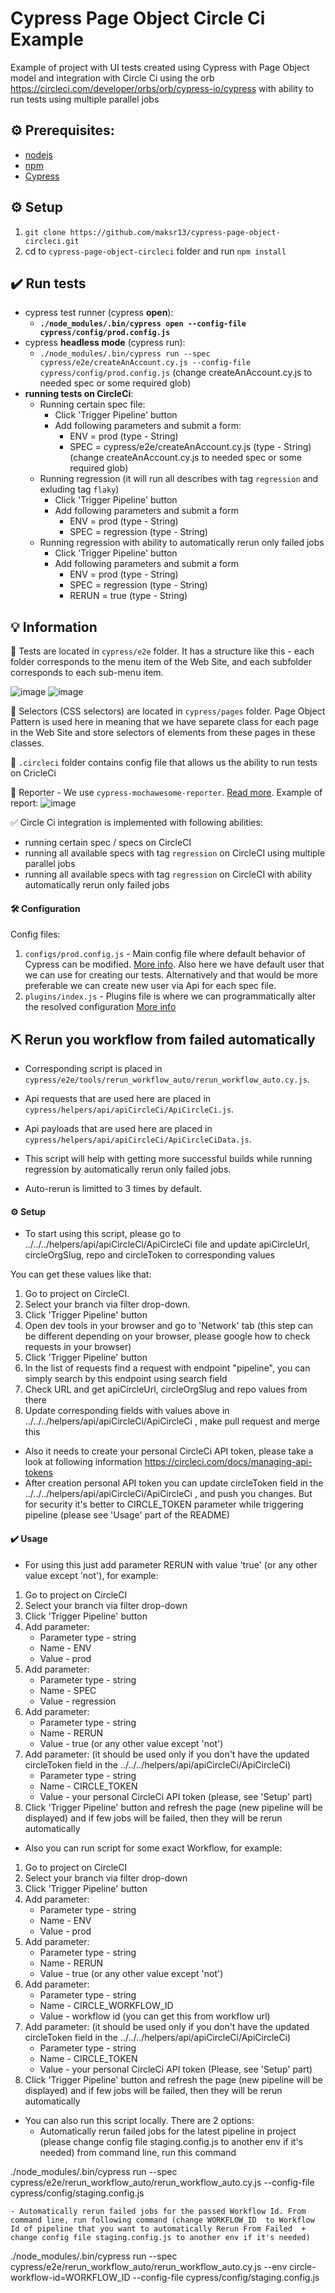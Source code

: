 # Cypress Page Object Circle Ci Example
Example of project with UI tests created using Cypress with Page Object model and integration with Circle Ci using the orb https://circleci.com/developer/orbs/orb/cypress-io/cypress with ability to run tests using multiple parallel jobs

## :gear: Prerequisites:

- [nodejs](https://nodejs.org/en/)
- [npm](https://docs.npmjs.com/about-npm)
- [Cypress](https://www.cypress.io/)

## :gear: Setup

1. `git clone https://github.com/maksr13/cypress-page-object-circleci.git`
2. cd to `cypress-page-object-circleci` folder and run `npm install`


## :heavy_check_mark: Run tests

- cypress test runner (cypress __open__):
    - **`./node_modules/.bin/cypress open --config-file cypress/config/prod.config.js`**
- cypress __headless mode__ (cypress run):
    - `./node_modules/.bin/cypress run --spec cypress/e2e/createAnAccount.cy.js --config-file cypress/config/prod.config.js` (change createAnAccount.cy.js  to needed spec or some required glob)
- **running tests on CircleCi**:
    - Running certain spec file:
        - Click 'Trigger Pipeline' button
        - Add following parameters and submit a form:
            - ENV = prod (type - String)
            - SPEC = cypress/e2e/createAnAccount.cy.js (type - String) (change createAnAccount.cy.js  to needed spec or some required glob)
    - Running regression (it will run all describes with tag `regression` and exluding tag `flaky`)
        - Click 'Trigger Pipeline' button
        - Add following parameters and submit a form
            - ENV = prod (type - String)
            - SPEC = regression (type - String)
     - Running regression with ability to automatically rerun only failed jobs
        - Click 'Trigger Pipeline' button
        - Add following parameters and submit a form
            - ENV = prod (type - String)
            - SPEC = regression (type - String)
            - RERUN = true (type - String)

## :bulb: Information
:file_folder: Tests are located in `cypress/e2e` folder.
It has a structure like this - each folder corresponds to the menu item of the Web Site, and each subfolder corresponds to each sub-menu item.

![image](https://github.com/maksr13/cypress-page-object-circleci/assets/22858879/ef417a58-d549-4ad6-86d3-56e7eeee6cea)
![image](https://github.com/maksr13/cypress-page-object-circleci/assets/22858879/9d1b66ca-cd2e-4e16-acd7-e21437544684)

:file_folder: Selectors (CSS selectors) are located in `cypress/pages` folder.
Page Object Pattern is used here in meaning that we have separete class for each page in the Web Site and store selectors of elements from these pages in these classes.

:file_folder: `.circleci` folder contains config file that allows us the ability to run tests on CricleCi

📝 Reporter
    - We use `cypress-mochawesome-reporter`. [Read more](https://www.npmjs.com/package/cypress-mochawesome-reporter). Example of report:
![image](https://github.com/maksr13/cypress-page-object-circleci/assets/22858879/5b881025-097e-4d81-be6e-3d8a4b6c681e)

✅ Circle Ci integration is implemented with following abilities:
- running certain spec / specs on CircleCI
- running all available specs with tag `regression` on CircleCI using multiple parallel jobs
- running all available specs with tag `regression` on CircleCI with ability automatically rerun only failed jobs

#### :hammer_and_wrench: Configuration
Config files:
1. `configs/prod.config.js` - Main config file where default behavior of Cypress can be modified. [More info](https://docs.cypress.io/guides/references/configuration). Also here we have default user that we can use for creating our tests. Alternatively and that would be more preferable we can create new user via Api for each spec file.
2. `plugins/index.js` - Plugins file is where we can programmatically alter the resolved configuration [More info](https://docs.cypress.io/guides/tooling/plugins-guide#Use-Cases)

## ⛏️ Rerun you workflow from failed automatically
- Corresponding script is placed in `cypress/e2e/tools/rerun_workflow_auto/rerun_workflow_auto.cy.js`.

- Api requests that are used here are placed in `cypress/helpers/api/apiCircleCi/ApiCircleCi.js`.

- Api payloads that are used here are placed in `cypress/helpers/api/apiCircleCi/ApiCircleCiData.js`.

- This script will help with getting more successful builds while running regression by automatically rerun only failed jobs.

- Auto-rerun is limitted to 3 times by default.

#### :gear: Setup

- To start using this script, please go to ../../../helpers/api/apiCircleCi/ApiCircleCi file and update apiCircleUrl, circleOrgSlug, repo and circleToken to corresponding values

You can get these values like that:
1. Go to project on CircleCI.
2. Select your branch via filter drop-down.
3. Click 'Trigger Pipeline' button
4. Open dev tools in your browser and go to 'Network' tab (this step can be different depending on your browser, please google how to check requests in your browser)
5. Click 'Trigger Pipeline' button
6. In the list of requests find a request with endpoint "pipeline", you can simply search by this endpoint using search field
7. Check URL and get apiCircleUrl, circleOrgSlug and repo values from there
8. Update corresponding fields with values above in ../../../helpers/api/apiCircleCi/ApiCircleCi , make pull request and merge this

- Also it needs to create your personal CircleCi API token, please take a look at following information https://circleci.com/docs/managing-api-tokens
- After creation personal API token you can update circleToken field in the ../../../helpers/api/apiCircleCi/ApiCircleCi , and push you changes.
But for security it's better to CIRCLE_TOKEN parameter while triggering pipeline (please see 'Usage' part of the README)

#### :heavy_check_mark: Usage

- For using this just add parameter RERUN with value 'true' (or any other value except 'not'), for example:

1. Go to project on CircleCI
2. Select your branch via filter drop-down
3. Click 'Trigger Pipeline' button
4. Add parameter:
    - Parameter type - string
    - Name           - ENV
    - Value          - prod
5. Add parameter:
    - Parameter type - string
    - Name           - SPEC
    - Value          - regression
6. Add parameter:
    - Parameter type - string
    - Name           - RERUN
    - Value          - true (or any other value except 'not')
7. Add parameter: (it should be used only if you don't have the updated circleToken field in the ../../../helpers/api/apiCircleCi/ApiCircleCi)
    - Parameter type - string
    - Name           - CIRCLE_TOKEN
    - Value          - your personal CircleCi API token (please, see 'Setup' part)
8. Click 'Trigger Pipeline' button and refresh the page (new pipeline will be displayed) and if few jobs will be failed, then they will be rerun automatically


- Also you can run script for some exact Workflow, for example:   

1. Go to project on CircleCI
2. Select your branch via filter drop-down
3. Click 'Trigger Pipeline' button
4. Add parameter:
    - Parameter type - string
    - Name           - ENV
    - Value          - prod
5. Add parameter:
    - Parameter type - string
    - Name           - RERUN
    - Value          - true (or any other value except 'not')
6. Add parameter:
    - Parameter type - string
    - Name           - CIRCLE_WORKFLOW_ID
    - Value          - workflow id 
                            (you can get this from workflow url)
7. Add parameter: (it should be used only if you don't have the updated circleToken field in the ../../../helpers/api/apiCircleCi/ApiCircleCi)
    - Parameter type - string
    - Name           - CIRCLE_TOKEN
    - Value          - your personal CircleCi API token (Please, see 'Setup' part)
8. Click 'Trigger Pipeline' button and refresh the page (new pipeline will be displayed) and if few jobs will be failed, then they will be rerun automatically


- You can also run this script locally. There are 2 options:
    - Automatically rerun failed jobs for the latest pipeline in project (please change config file staging.config.js to another env if it's needed)
from command line, run this command

./node_modules/.bin/cypress run --spec cypress/e2e/rerun_workflow_auto/rerun_workflow_auto.cy.js --config-file cypress/config/staging.config.js
    
    - Automatically rerun failed jobs for the passed Workflow Id. From command line, run following command (change WORKFLOW_ID  to Workflow Id of pipeline that you want to automatically Rerun From Failed  +  change config file staging.config.js to another env if it's needed)

./node_modules/.bin/cypress run --spec cypress/e2e/rerun_workflow_auto/rerun_workflow_auto.cy.js --env circle-workflow-id=WORKFLOW_ID --config-file cypress/config/staging.config.js
